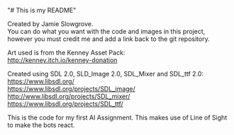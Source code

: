 "# This is my README"  

Created by Jamie Slowgrove.  
You can do what you want with the code and images in this project, however you must credit me and add a link back to the git repository.  

Art used is from the Kenney Asset Pack:  
http://kenney.itch.io/kenney-donation  
  
Created using SDL 2.0, SLD_Image 2.0, SDL_Mixer and SDL_ttf 2.0:  
https://www.libsdl.org/  
https://www.libsdl.org/projects/SDL_image/  
http://www.libsdl.org/projects/SDL_mixer/  
https://www.libsdl.org/projects/SDL_ttf/  
  
This is the code for my first AI Assignment. This makes use of Line of Sight to make the bots react.